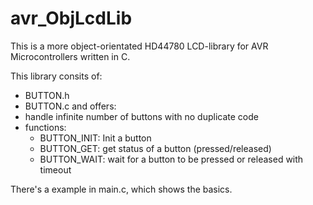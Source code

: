 avr_ObjLcdLib
=============

This is a more object-orientated HD44780 LCD-library for AVR Microcontrollers written in C.

This library consits of:
 - BUTTON.h
 - BUTTON.c
and offers:
 - handle infinite number of buttons with no duplicate code
 - functions:
    - BUTTON_INIT: Init a button
    - BUTTON_GET: get status of a button (pressed/released)
    - BUTTON_WAIT: wait for a button to be pressed or released with timeout

There's a example in main.c, which shows the basics.